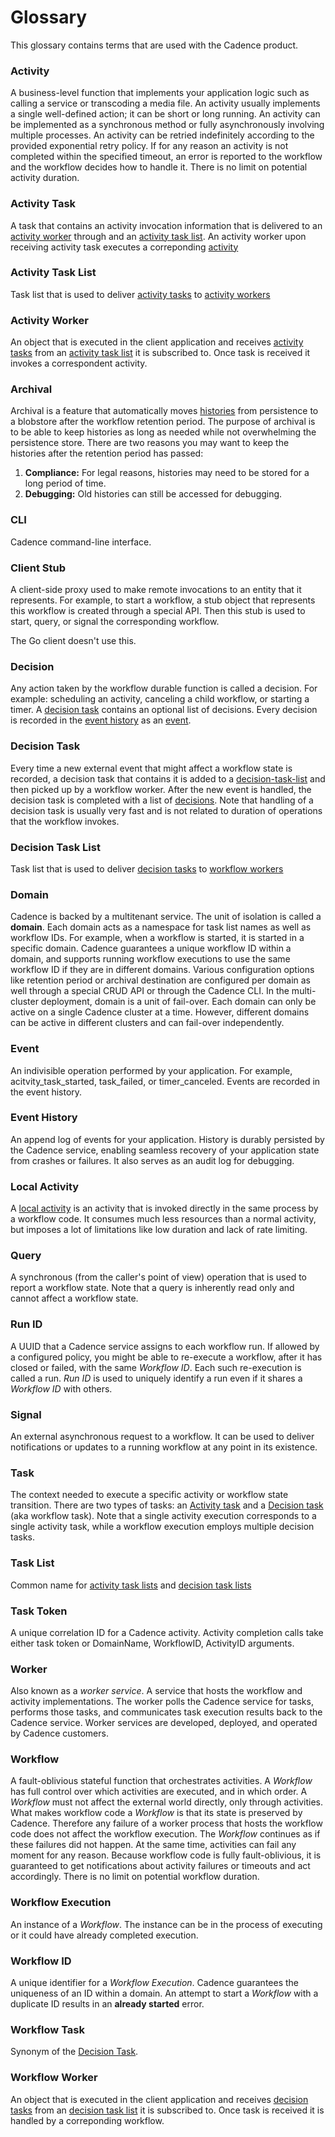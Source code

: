 # Glossary
This glossary contains terms that are used with the Cadence product.

### Activity
A business-level function that implements your application logic such as calling
a service or transcoding a media file. An activity usually implements a single
well-defined action; it can be short or long running. An activity can be implemented
as a synchronous method or fully asynchronously involving multiple processes.
An activity can be retried indefinitely according to the provided exponential retry policy.
If for any reason an activity is not completed within the specified timeout, an error is reported to the workflow and the workflow decides how to handle it. There is no limit on potential activity
duration.

### Activity Task
A task that contains an activity invocation information that is delivered to an [activity worker](#activity-worker) through and an  [activity task list](#activity-task-list). An activity worker upon receiving activity task executes a correponding [activity](#activity)

### Activity Task List
Task list that is used to deliver [activity tasks](#activity-task) to [activity workers](#activity-worker)

### Activity Worker
An object that is executed in the client application and receives [activity tasks](#activity-task) from an  [activity task list](#activity-task-list) it is subscribed to. Once task is received it invokes a correspondent activity.

### Archival
Archival is a feature that automatically moves [histories](#event-history) from persistence to a blobstore after
the workflow retention period. The purpose of archival is to be able to keep histories as long as needed
while not overwhelming the persistence store. There are two reasons you may want
to keep the histories after the retention period has passed:
1. **Compliance:** For legal reasons, histories may need to be stored for a long period of time.
2. **Debugging:** Old histories can still be accessed for debugging.

### CLI
Cadence command-line interface.

### Client Stub
A client-side proxy used to make remote invocations to an entity that it
represents. For example, to start a workflow, a stub object that represents
this workflow is created through a special API. Then this stub is used to start,
query, or signal the corresponding workflow.

The Go client doesn't use this.

### Decision
Any action taken by the workflow durable function is called a decision. For example:
scheduling an activity, canceling a child workflow, or starting a timer. A [decision task](#decision-task) contains an optional list of decisions. Every decision is recorded in the [event history](#event-history) as an [event](#event).

### Decision Task
Every time a new external event that might affect a workflow state is recorded, a decision task that contains it is added to a [decision-task-list](#decision-task-list) and then picked up by a workflow worker. After the new event is handled, the decision task is completed with a list of [decisions](#decision).
Note that handling of a decision task is usually very fast and is not related to duration
of operations that the workflow invokes.

### Decision Task List
Task list that is used to deliver [decision tasks](#decision-task) to [workflow workers](#workflow-worker)

### Domain
Cadence is backed by a multitenant service. The unit of isolation is called a **domain**. Each domain acts as a namespace for task list names as well as workflow IDs. For example, when a workflow is started, it is started in a
specific domain. Cadence guarantees a unique workflow ID within a domain, and
supports running workflow executions to use the same workflow ID if they are in
different domains. Various configuration options like retention period or archival destination are configured per domain as well through a special CRUD API or through the Cadence CLI. In the multi-cluster deployment, domain is a unit of fail-over. Each domain can only be active on a single Cadence cluster at a time. However, different domains can be active in different clusters and can fail-over independently.

### Event
An indivisible operation performed by your application. For example,
acitvity_task_started, task_failed, or timer_canceled. Events are recorded in the event history.

### Event History
An append log of events for your application. History is durably persisted
by the Cadence service, enabling seamless recovery of your application state
from crashes or failures. It also serves as an audit log for debugging.

### Local Activity

A [local activity](03_concepts/02_activities#local-activities) is an activity that is invoked directly in the same process by a workflow code. It consumes much less resources than a normal activity, but imposes a lot of limitations like low duration and lack of rate limiting.

### Query
A synchronous (from the caller's point of view) operation that is used to
report a workflow state. Note that a query is inherently read only and cannot
affect a workflow state.

### Run ID
A UUID that a Cadence service assigns to each workflow run. If allowed by
a configured policy, you might be able to re-execute a workflow, after it has
closed or failed, with the same *Workflow ID*. Each such re-execution is called
a run. *Run ID* is used to uniquely identify a run even if it shares a *Workflow ID*
with others.

### Signal
An external asynchronous request to a workflow. It can be used to deliver
notifications or updates to a running workflow at any point in its existence.

### Task
The context needed to execute a specific activity or workflow state transition.
There are two types of tasks: an [Activity task](#activity-task) and a [Decision task](#decision-task)
(aka workflow task). Note that a single activity execution corresponds to a single activity task,
while a workflow execution employs multiple decision tasks.

### Task List
Common name for [activity task lists](#activity-task-list) and [decision task lists](#decision-task-list)

### Task Token
A unique correlation ID for a Cadence activity. Activity completion calls take either task token
or DomainName, WorkflowID, ActivityID arguments.

### Worker
Also known as a *worker service*. A service that hosts the workflow and
activity implementations. The worker polls the Cadence service for tasks, performs
those tasks, and communicates task execution results back to the Cadence service.
Worker services are developed, deployed, and operated by Cadence customers.

### Workflow
A fault-oblivious stateful function that orchestrates activities. A *Workflow* has full control over
which activities are executed, and in which order. A *Workflow* must not affect
the external world directly, only through activities. What makes workflow code
a *Workflow* is that its state is preserved by Cadence. Therefore any failure
of a worker process that hosts the workflow code does not affect the workflow
execution. The *Workflow* continues as if these failures did not happen. At the
same time, activities can fail any moment for any reason. Because workflow code
is fully fault-oblivious, it is guaranteed to get notifications about activity
failures or timeouts and act accordingly. There is no limit on potential workflow
duration.

### Workflow Execution
An instance of a *Workflow*. The instance can be in the process of executing
or it could have already completed execution.

### Workflow ID
A unique identifier for a *Workflow Execution*. Cadence guarantees the
uniqueness of an ID within a domain. An attempt to start a *Workflow* with a
duplicate ID results in an **already started** error.

### Workflow Task
Synonym of the [Decision Task](#decision-task).

### Workflow Worker
An object that is executed in the client application and receives [decision tasks](#decision-task) from an  [decision task list](#decision-task-list) it is subscribed to. Once task is received it is handled by a correponding workflow.


